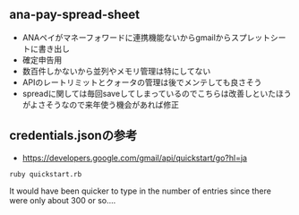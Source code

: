 ## ana-pay-spread-sheet

- ANAペイがマネーフォワードに連携機能ないからgmailからスプレットシートに書き出し
- 確定申告用
- 数百件しかないから並列やメモリ管理は特にしてない
- APIのレートリミットとクォータの管理は後でメンテしても良さそう
- spreadに関しては毎回saveしてしまっているのでこちらは改善しといたほうがよさそうなので来年使う機会があれば修正

## credentials.jsonの参考
- https://developers.google.com/gmail/api/quickstart/go?hl=ja

```
ruby quickstart.rb 
```

It would have been quicker to type in the number of entries since there were only about 300 or so....
